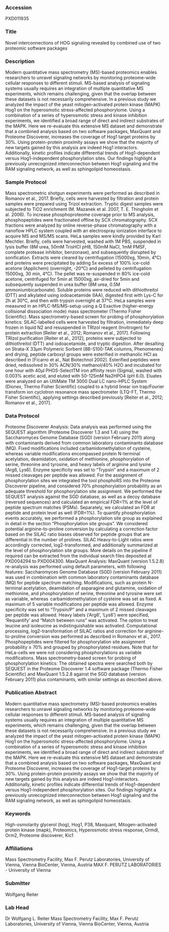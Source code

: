 ### Accession
PXD011935

### Title
Novel interconnections of HOG signaling revealed by combined use of two proteomic software packages

### Description
Modern quantitative mass spectrometry (MS)-based proteomics enables researchers to unravel signaling networks by monitoring proteome-wide cellular responses to different stimuli. MS-based analysis of signaling systems usually requires an integration of multiple quantitative MS experiments, which remains challenging, given that the overlap between these datasets is not necessarily comprehensive. In a previous study we analyzed the impact of the yeast mitogen-activated protein kinase (MAPK) Hog1 on the hyperosmotic stress-affected phosphorylome. Using a combination of a series of hyperosmotic stress and kinase inhibition experiments, we identified a broad range of direct and indirect substrates of the MAPK. Here we re-evaluate this extensive MS dataset and demonstrate that a combined analysis based on two software packages, MaxQuant and Proteome Discoverer, increases the coverage of Hog1 target proteins by 30%. Using protein-protein proximity assays we show that the majority of new targets gained by this analysis are indeed Hog1 interactors. Additionally, kinetic profiles indicate differential trends of Hog1-dependent versus Hog1-independent phosphorylation sites. Our findings highlight a previously unrecognized interconnection between Hog1 signaling and the RAM signaling network, as well as sphingolipid homeostasis.

### Sample Protocol
Mass spectrometric shotgun experiments were performed as described in Romanov et al., 2017. Briefly, cells were harvested by filtration and protein samples were prepared using Trizol extraction. Tryptic digest samples were subjected to TiO2 enrichment (M. Mazanek et al. 2007, T. E. Thingholm et al. 2006). To increase phosphoproteome coverage prior to MS analysis, phosphopeptides were fractionated offline by SCX chromatography. SCX fractions were analyzed by online reverse-phase chromatography with a nanoflow HPLC system coupled with an electrospray ionization interface to acquire MS and MS/MS scans. HeLa samples were kindly provided by Karl Mechtler. Briefly, cells were harvested, washed with 1M PBS, suspended in lysis buffer (8M urea, 50mM TrisHCl pH8, 150mM NaCl, 1mM PMSF, complete protease inhibitor, benzonase), and subsequently disrupted by sonification. Extracts were cleared by centrifugation (15000xg, 10min, 4°C) and proteins were precipitated by adding 5x excess of 100% ice-cold acetone (Applichem) (overnight, -20°C) and pelleted by centrifugation 15000xg, 30 min, 4°C). The pellet was re-suspended in 80% ice-cold acetone, centrifuged for 5min at 15000xg, air-dried for 5min and subsequently suspended in urea buffer (8M urea, 0.5M ammoniumbicarbonate). Soluble proteins were reduced with dithiothreitol (DTT) and alkylated using iodoacetamide (IAA), digested first with Lys-C for 2h at 30°C, and then with trypsin overnight at 37°C. HeLa samples were measured in an HPLC-MS/MS-setup using a Q Exactive (higher-energy collisional dissociation mode) mass spectrometer (Thermo Fisher Scientific).  Mass spectrometry-based screen for probing of phosphorylation kinetics: SILAC-labelled cells were harvested by filtration, immediately deep frozen in liquid N2 and resuspended in TRIzol reagent (Invitrogen) for protein extraction [Reiter et al., 2012; Romanov et al., 2017]. Following TRIzol purification [Reiter et al., 2012], proteins were subjected to dithiothreitol (DTT) and iodoacetamide, and tryptic digestion. After desalting on Strata-X 33µm Polymeric Sorbent (8B-S100-TAK columns, Phenomenex) and drying, peptide carboxyl groups were esterified in methanolic HCl as described in [Ficarro et al., Nat Biotechnol 2002]. Esterified peptides were dried, redissolved in 30% ACN/30% methanol/40% H2O and incubated for one hour with 40μl PHOS-SelectTM iron affinity resin (Sigma), washed with 0.003% acetic acid, and eluted with 50-125mM Na2HPO4 (pH 6.0). Eluates were analyzed on an UltiMate TM 3000 Dual LC nano-HPLC System (Dionex, Thermo Fisher Scientific) coupled to a hybrid linear ion trap/Fourier transform ion cyclotron resonance mass spectrometer (LTQ-FT, Thermo Fisher Scientific), applying settings described previously [Reiter et al., 2012; Romanov et al., 2017].

### Data Protocol
Proteome Discoverer Analysis: Data analysis was performed using the SEQUEST algorithm (Proteome Discoverer 1.3 and 1.4) using the Saccharomyces Genome Database (SGD) (version February 2011) along with contaminants derived from common laboratory contaminants database (MQ). Fixed modifications included carbamidomethylation of cysteine, whereas variable modifications encompassed protein N-terminal acetylation, deamidation, oxidation of methionine, phosphorylation of serine, threonine and tyrosine, and heavy labels of arginine and lysine (Arg6, Lys6). Enzyme specificity was set to “Trypsin” and a maximum of 2 missed cleavages per peptide was allowed. For the assignment of phosphorylation sites we integrated the tool phosphoRS into the Proteome Discoverer pipeline, and considered 70% phosphorylation probability as an adequate threshold for phosphorylation site assignment. We performed the SEQUEST analysis against the SGD database, as well as a decoy database (reversed sequences) and calculated an empirical FDR<1% at the level of peptide spectrum matches (PSMs). Separately, we calculated an FDR at peptide and protein level as well (FDR<1%). To quantify phosphorylation events accurately, we performed a phosphorylation site group as explained in detail in the section “Phosphorylation site groups”. We considered potential arginine-to-proline conversion by calculating a correction factor based on the SILAC ratio biases observed for peptide groups that are differential in the number of prolines. SILAC Heavy-to-Light ratios were accordingly corrected, log2-transformed, and additionally summarized at the level of phosphorylation site groups. More details on the pipeline if required can be extracted from the individual search files deposited at PXD004294 to PXD004300.   MaxQuant Analysis: MaxQuant (version 1.5.2.8) re-analysis was performed using default parameters, with following features: Saccharomyces Genome Database (SGD) (version February 2011) was used in combination with common laboratory contaminants database (MQ) for peptide spectrum matching. Modifications, such as protein N-terminal acetylation, deamidation of asparagine and glutamine, oxidation of methionine, and phosphorylation of serine, threonine and tyrosine were set as variable, whereas  carbamidomethylation of cysteine was set as fixed. A maximum of 5 variable modifications per peptide was allowed. Enzyme specificity was set to “Trypsin/P” and a maximum of 2 missed cleavages per peptide was allowed. Heavy labels (‘Arg6’, ‘Lys6’) were specified, ‘Requantify’ and “Match between runs” was activated. The option to treat leucine and isoleucine as indistinguishable was activated. Computational processing, log2-transformation of SILAC ratios and correction for arginine-to-proline conversion was performed as described in Romanov et al., 2017. Phosphopeptides were filtered for phosphorylation site assignment probability ≥ 70% and grouped by phosphorylated residues. Note that for HeLa-cells we were not considering phosphorylations as variable modifications.  Mass spectrometry-based screen for probing of phosphorylation kinetics: The obtained spectra were searched both by SEQUEST in the Proteome Discoverer 1.4 software package (Thermo Fisher Scientific) and MaxQuant 1.5.2.8 against the SGD database (version February 2011)  plus contaminants, with similar settings as described above.

### Publication Abstract
Modern quantitative mass spectrometry (MS)-based proteomics enables researchers to unravel signaling networks by monitoring proteome-wide cellular responses to different stimuli. MS-based analysis of signaling systems usually requires an integration of multiple quantitative MS experiments, which remains challenging, given that the overlap between these datasets is not necessarily comprehensive. In a previous study we analyzed the impact of the yeast mitogen-activated protein kinase (MAPK) Hog1 on the hyperosmotic stress-affected phosphorylome. Using a combination of a series of hyperosmotic stress and kinase inhibition experiments, we identified a broad range of direct and indirect substrates of the MAPK. Here we re-evaluate this extensive MS dataset and demonstrate that a combined analysis based on two software packages, MaxQuant and Proteome Discoverer, increases the coverage of Hog1-target proteins by 30%. Using protein-protein proximity assays we show that the majority of new targets gained by this analysis are indeed Hog1-interactors. Additionally, kinetic profiles indicate differential trends of Hog1-dependent versus Hog1-independent phosphorylation sites. Our findings highlight a previously unrecognized interconnection between Hog1 signaling and the RAM signaling network, as well as sphingolipid homeostasis.

### Keywords
High-osmolarity glycerol (hog), Hog1, P38, Maxquant, Mitogen-activated protein kinase (mapk), Proteomics, Hyperosmotic stress response, Ormdl, Orm2, Proteome discoverer, Kic1

### Affiliations
Mass Spectrometry Facility, Max F. Perutz Laboratories, University of Vienna, Vienna BioCenter, Vienna, Austria
MAX F. PERUTZ LABORATORIES - University of Vienna

### Submitter
Wolfgang Reiter

### Lab Head
Dr Wolfgang L. Reiter
Mass Spectrometry Facility, Max F. Perutz Laboratories, University of Vienna, Vienna BioCenter, Vienna, Austria



